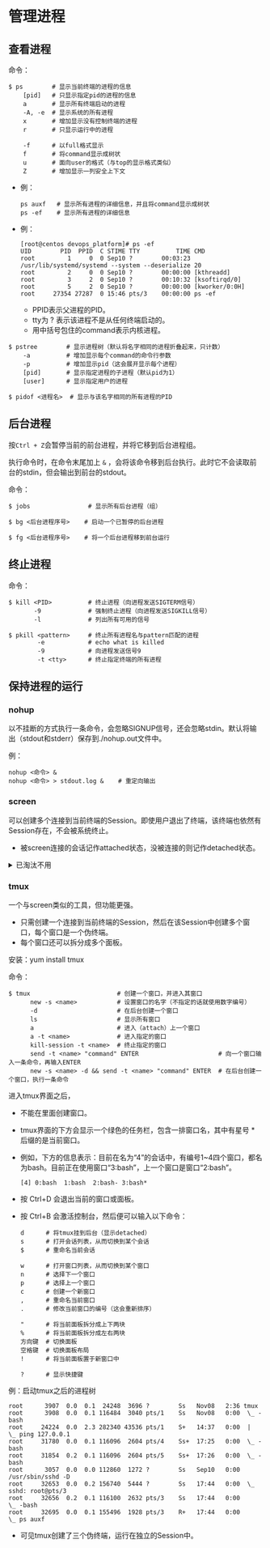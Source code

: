 # 管理进程

## 查看进程

命令：

```shell
$ ps        # 显示当前终端的进程的信息
    [pid]   # 只显示指定pid的进程的信息
    a       # 显示所有终端启动的进程
    -A, -e  # 显示系统的所有进程
    x       # 增加显示没有控制终端的进程
    r       # 只显示运行中的进程

    -f      # 以full格式显示
    f       # 将command显示成树状
    u       # 面向user的格式（与top的显示格式类似）
    Z       # 增加显示一列安全上下文
```
- 例：
    ```shell
    ps auxf   # 显示所有进程的详细信息，并且将command显示成树状
    ps -ef    # 显示所有进程的详细信息
    ```
- 例：
    ```
    [root@centos devops_platform]# ps -ef
    UID        PID  PPID  C STIME TTY          TIME CMD
    root         1     0  0 Sep10 ?        00:03:23 /usr/lib/systemd/systemd --system --deserialize 20
    root         2     0  0 Sep10 ?        00:00:00 [kthreadd]
    root         3     2  0 Sep10 ?        00:10:32 [ksoftirqd/0]
    root         5     2  0 Sep10 ?        00:00:00 [kworker/0:0H]
    root     27354 27287  0 15:46 pts/3    00:00:00 ps -ef
    ```
    - PPID表示父进程的PID。
    - tty为 ? 表示该进程不是从任何终端启动的。
    - 用中括号包住的command表示内核进程。

```shell
$ pstree        # 显示进程树（默认将名字相同的进程折叠起来，只计数）
    -a          # 增加显示每个command的命令行参数
    -p          # 增加显示pid（这会展开显示每个进程）
    [pid]       # 显示指定进程的子进程（默认pid为1）
    [user]      # 显示指定用户的进程
```

```shell
$ pidof <进程名>  # 显示与该名字相同的所有进程的PID
```

## 后台进程

按`Ctrl + Z`会暂停当前的前台进程，并将它移到后台进程组。

执行命令时，在命令末尾加上 `&` ，会将该命令移到后台执行。此时它不会读取前台的stdin，但会输出到前台的stdout。

命令：

```shell
$ jobs                # 显示所有后台进程（组）
```

```shell
$ bg <后台进程序号>    # 启动一个已暂停的后台进程
```

```shell
$ fg <后台进程序号>    # 将一个后台进程移到前台运行
```

## 终止进程

命令：

```shell
$ kill <PID>          # 终止进程（向进程发送SIGTERM信号）
       -9             # 强制终止进程（向进程发送SIGKILL信号）
       -l             # 列出所有可用的信号
```

```shell
$ pkill <pattern>     # 终止所有进程名与pattern匹配的进程
        -e            # echo what is killed
        -9            # 向进程发送信号9
        -t <tty>      # 终止指定终端的所有进程
```

## 保持进程的运行

### nohup

以不挂断的方式执行一条命令，会忽略SIGNUP信号，还会忽略stdin。默认将输出（stdout和stderr）保存到./nohup.out文件中。

例：
```shell
nohup <命令> &
nohup <命令> > stdout.log &    # 重定向输出
```

### screen

可以创建多个连接到当前终端的Session。即使用户退出了终端，该终端也依然有Session存在，不会被系统终止。
- 被screen连接的会话记作attached状态，没被连接的则记作detached状态。

<details>
<summary>已淘汰不用</summary>

安装：yum install screen

命令：

```shell
$ screen           # 创建一个新会话，并进入其shell
        -ls        # 列出所有会话
        -dm        # 创建一个脱离的新会话
        -r <pid>   # 连接到一个脱离的会话
        -s <shell> # 指定使用的shell
        -S <name>  # 指定会话的名字（这会命名为<pid>.<name>，默认的命名为<pid>.<tty>.<host>）
        -L         # 自动将该会话的终端日志记录到/home/screenlog.0文件中（数字会递增）
```

</details>

### tmux

一个与screen类似的工具，但功能更强。
- 只需创建一个连接到当前终端的Session，然后在该Session中创建多个窗口，每个窗口是一个伪终端。
- 每个窗口还可以拆分成多个面板。

安装：yum install tmux

命令：

```shell
$ tmux                        # 创建一个窗口，并进入其窗口
      new -s <name>           # 设置窗口的名字（不指定的话就使用数字编号）
      -d                      # 在后台创建一个窗口
      ls                      # 显示所有窗口
      a                       # 进入（attach）上一个窗口
      a -t <name>             # 进入指定的窗口
      kill-session -t <name>  # 终止指定的窗口
      send -t <name> "command" ENTER                      # 向一个窗口输入一条命令，再输入ENTER
      new -s <name> -d && send -t <name> "command" ENTER  # 在后台创建一个窗口，执行一条命令
```

进入tmux界面之后，
- 不能在里面创建窗口。
- tmux界面的下方会显示一个绿色的任务栏，包含一排窗口名，其中有星号 * 后缀的是当前窗口。
- 例如，下方的信息表示：目前在名为“4”的会话中，有编号1~4四个窗口，都名为bash。目前正在使用窗口“3:bash”，上一个窗口是窗口“2:bash”。
  ```
  [4] 0:bash  1:bash  2:bash- 3:bash*  
  ```
- 按 Ctrl+D 会退出当前的窗口或面板。
- 按 Ctrl+B 会激活控制台，然后便可以输入以下命令：

  ```shell
  d      # 将tmux挂到后台（显示detached）
  s      # 打开会话列表，从而切换到某个会话
  $      # 重命名当前会话
  
  w      # 打开窗口列表，从而切换到某个窗口
  n      # 选择下一个窗口
  p      # 选择上一个窗口
  c      # 创建一个新窗口
  ,      # 重命名当前窗口
  .      # 修改当前窗口的编号（这会重新排序）
  
  "      # 将当前面板拆分成上下两块
  %      # 将当前面板拆分成左右两块
  方向键  # 切换面板
  空格键  # 切换面板布局
  !      # 将当前面板置于新窗口中
  
  ?      # 显示快捷键
  ```

例：启动tmux之后的进程树
```
root      3907  0.0  0.1  24248  3696 ?        Ss   Nov08   2:36 tmux
root      3908  0.0  0.1 116484  3040 pts/1    Ss   Nov08   0:00  \_ -bash
root     24224  0.0  2.3 282340 43536 pts/1    S+   14:37   0:00  |   \_ ping 127.0.0.1
root     31780  0.0  0.1 116096  2604 pts/4    Ss+  17:25   0:00  \_ -bash
root     31854  0.2  0.1 116096  2604 pts/5    Ss+  17:26   0:00  \_ -bash
root      3057  0.0  0.0 112860  1272 ?        Ss   Sep10   0:00 /usr/sbin/sshd -D
root     32653  0.0  0.2 156740  5444 ?        Ss   17:44   0:00  \_ sshd: root@pts/3
root     32656  0.2  0.1 116100  2632 pts/3    Ss   17:44   0:00      \_ -bash
root     32695  0.0  0.1 155496  1928 pts/3    R+   17:44   0:00          \_ ps auxf
```
- 可见tmux创建了三个伪终端，运行在独立的Session中。
